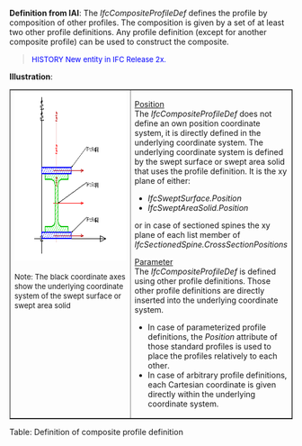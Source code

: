 **Definition
from IAI**: The _IfcCompositeProfileDef_ defines the profile by composition of other profiles. The composition is given by a set of at least two other profile definitions. Any profile definition (except for another composite profile) can be used to construct the composite.

> <font color="#0000ff" size="-1">HISTORY New entity
in IFC Release
2x.</font>
> 


**Illustration**:

<table border="1" cellpadding="2" cellspacing="2">
  <tbody>
    <tr valign="top">
      <td style="vertical-align: top; text-align: left; width: 400px;"><a href="drawings/IfcCompositeProfileDef-Layout1.dwf"><img src="figures/IfcCompositeProfileDef-Layout1.gif" alt="composite" border="0" height="300" width="400"></a><br>
      <br>
      <font size="-1">Note:
The black coordinate axes show the
underlying coordinate system of the swept surface or swept area solid</font></td>
      <td style="vertical-align: top; text-align: left;">
      <p><u>Position</u>
      <br>
The <i>IfcCompositeProfileDef</i>
does not define an own position coordinate system, it is directly
defined in the underlying coordinate system. The underlying
coordinate system is defined by the swept surface or swept area solid
that uses the profile definition. It is the xy plane of either:</p>
      <ul>
        <li style="font-style: italic;">IfcSweptSurface.Position</li>
        <li style="font-style: italic;">IfcSweptAreaSolid.Position</li>
      </ul>
or in case of sectioned spines the xy plane of each list member of <span style="font-style: italic;">IfcSectionedSpine.CrossSectionPositions<br>
      </span>
      <p><u>Parameter</u>
      <br>
The <i>IfcCompositeProfileDef</i>
is defined using other profile
definitions. Those other profile definitions are directly inserted into
the underlying coordinate system.</p>
      <ul>
        <li>In case of
parameterized profile definitions, the <i>Position</i>
attribute of those standard profiles is used to place the profiles
relatively to each other.</li>
        <li>In case of arbitrary
profile definitions, each Cartesian
coordinate is given directly within the underlying coordinate system.</li>
      </ul>
      </td>
    </tr>
  </tbody>
</table>

Table: Definition of composite profile definition